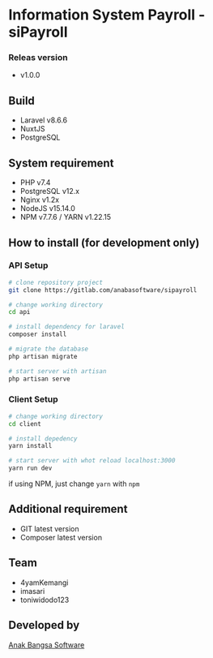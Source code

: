 # Information System Payroll - siPayroll
### Releas version
- v1.0.0

## Build
- Laravel v8.6.6
- NuxtJS
- PostgreSQL
## System requirement
- PHP v7.4
- PostgreSQL v12.x
- Nginx v1.2x
- NodeJS v15.14.0
- NPM v7.7.6 / YARN v1.22.15

## How to install (for development only)
### API Setup
```sh
# clone repository project
git clone https://gitlab.com/anabasoftware/sipayroll

# change working directory
cd api

# install dependency for laravel
composer install

# migrate the database
php artisan migrate

# start server with artisan 
php artisan serve
```
### Client Setup
```sh 
# change working directory
cd client

# install depedency
yarn install

# start server with whot reload localhost:3000
yarn run dev
```
if using NPM, just change `yarn` with `npm`

## Additional requirement
- GIT latest version
- Composer latest version

## Team
- 4yamKemangi
- imasari
- toniwidodo123

## Developed by
[Anak Bangsa Software](https://anabasoftware.com)